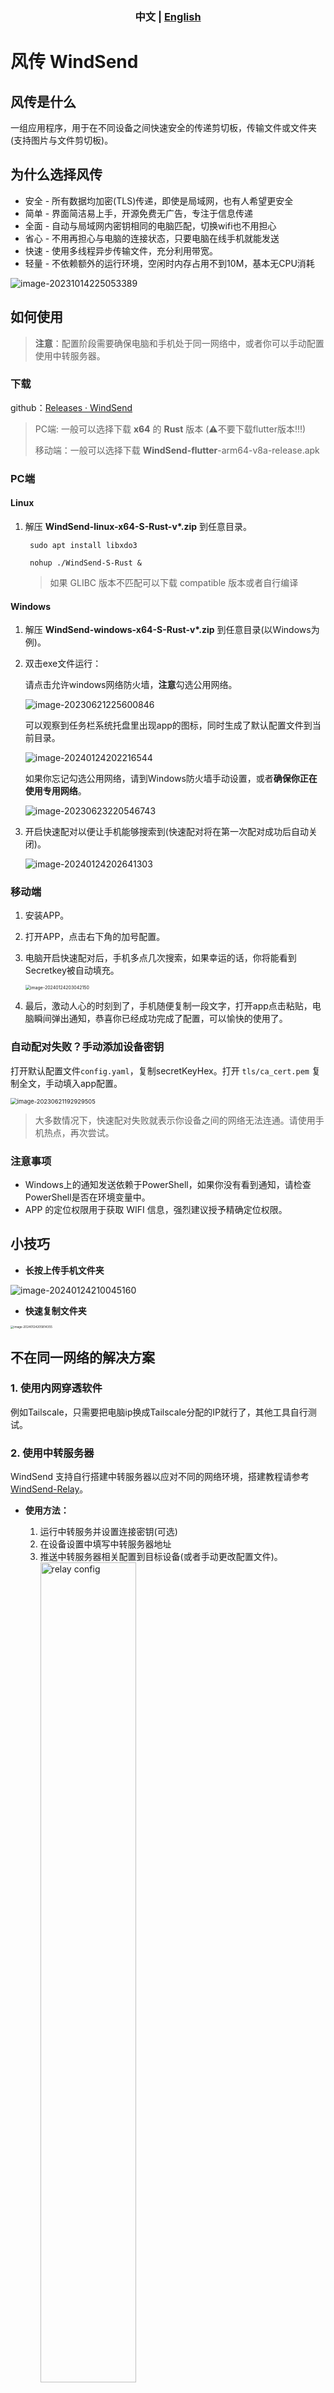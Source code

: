 <h3 align="center"> 中文 | <a href='README-EN.md'>English</a></h3>

# 风传 WindSend

## 风传是什么

一组应用程序，用于在不同设备之间快速安全的传递剪切板，传输文件或文件夹(支持图片与文件剪切板)。



## 为什么选择风传

- 安全 - 所有数据均加密(TLS)传递，即使是局域网，也有人希望更安全
- 简单 - 界面简洁易上手，开源免费无广告，专注于信息传递
- 全面 - 自动与局域网内密钥相同的电脑匹配，切换wifi也不用担心
- 省心 - 不用再担心与电脑的连接状态，只要电脑在线手机就能发送
- 快速 - 使用多线程异步传输文件，充分利用带宽。
- 轻量 - 不依赖额外的运行环境，空闲时内存占用不到10M，基本无CPU消耗

![image-20231014225053389](https://raw.githubusercontent.com/doraemonkeys/picture/master/1/202310142251417.png)

## 如何使用

> **注意**：配置阶段需要确保电脑和手机处于同一网络中，或者你可以手动配置使用中转服务器。



### 下载

github：[Releases · WindSend](https://github.com/doraemonkeys/WindSend/releases)

> PC端: 一般可以选择下载 **x64** 的 **Rust** 版本 (⚠️不要下载flutter版本!!!)
> 
> 移动端：一般可以选择下载 **WindSend-flutter**-arm64-v8a-release.apk



### PC端

#### Linux

1. 解压 **WindSend-linux-x64-S-Rust-v\*.zip** 到任意目录。

   ```shell
    sudo apt install libxdo3
   ```
   ```shell
    nohup ./WindSend-S-Rust &
   ```
   > 如果 GLIBC 版本不匹配可以下载 compatible 版本或者自行编译

#### Windows

1. 解压 **WindSend-windows-x64-S-Rust-v\*.zip** 到任意目录(以Windows为例)。

2. 双击exe文件运行：

   请点击允许windows网络防火墙，**注意**勾选公用网络。

   ![image-20230621225600846](https://raw.githubusercontent.com/Doraemonkeys/picture/master/1/202306212303629.png)

   可以观察到任务栏系统托盘里出现app的图标，同时生成了默认配置文件到当前目录。

   ![image-20240124202216544](https://raw.githubusercontent.com/doraemonkeys/picture/master/1/202401242022889.png)

   如果你忘记勾选公用网络，请到Windows防火墙手动设置，或者**确保你正在使用专用网络**。

   ![image-20230623220546743](https://raw.githubusercontent.com/Doraemonkeys/picture/master/1/202306232208808.png)

3. 开启快速配对以便让手机能够搜索到(快速配对将在第一次配对成功后自动关闭)。

   ![image-20240124202641303](https://raw.githubusercontent.com/doraemonkeys/picture/master/1/202401242149192.png)

### 移动端

1. 安装APP。
2. 打开APP，点击右下角的加号配置。



3. 电脑开启快速配对后，手机多点几次搜索，如果幸运的话，你将能看到Secretkey被自动填充。

   <img src="https://raw.githubusercontent.com/doraemonkeys/picture/master/1/202401242149664.png" alt="image-20240124203042150" style="zoom:50%;" />

4. 最后，激动人心的时刻到了，手机随便复制一段文字，打开app点击粘贴，电脑瞬间弹出通知，恭喜你已经成功完成了配置，可以愉快的使用了。



### 自动配对失败？手动添加设备密钥

打开默认配置文件`config.yaml`，复制secretKeyHex。打开 `tls/ca_cert.pem` 复制全文，手动填入app配置。

<img src="https://raw.githubusercontent.com/Doraemonkeys/picture/master/1/202306212049362.png" alt="image-20230621192929505" style="zoom: 67%;" />

> 大多数情况下，快速配对失败就表示你设备之间的网络无法连通。请使用手机热点，再次尝试。



### 注意事项

- Windows上的通知发送依赖于PowerShell，如果你没有看到通知，请检查PowerShell是否在环境变量中。
- APP 的定位权限用于获取 WIFI 信息，强烈建议授予精确定位权限。



## 小技巧

- **长按上传手机文件夹**

![image-20240124210045160](https://raw.githubusercontent.com/doraemonkeys/picture/master/1/202401242149010.png)



- **快速复制文件夹**

<img src="https://raw.githubusercontent.com/doraemonkeys/picture/master/1/202401242149818.png" alt="image-20240124205814355" style="zoom: 33%;" />







## 不在同一网络的解决方案

### 1. 使用内网穿透软件

例如Tailscale，只需要把电脑ip换成Tailscale分配的IP就行了，其他工具自行测试。


### 2. 使用中转服务器

WindSend 支持自行搭建中转服务器以应对不同的网络环境，搭建教程请参考 [WindSend-Relay](https://github.com/doraemonkeys/WindSend-Relay)。



- **使用方法：**

  1. 运行中转服务并设置连接密钥(可选)
  2. 在设备设置中填写中转服务器地址
  3. 推送中转服务器相关配置到目标设备(或者手动更改配置文件)。
     <div>
        <img src="https://raw.githubusercontent.com/doraemonkeys/picture/master/1/20250406231418172.png" alt="relay config" width="58%" />
     </div>

  

- **如果你需要手动更改配置文件：**

  打开默认配置文件`config.yaml`，添加如下配置，然后重启软件。

  ```yaml
  # 中转服务器地址
  relayServerAddress: your_relay_server_address:16779
  # 连接密钥(如果有，将null改为密钥字符串)
  relaySecretKey: null
  # 启用中转
  enableRelay: true
  ```

  

## 跨平台情况

由于作者只有 Android 与 Windows 的设备，所以不能保证软件在其他平台的功能是否正常，欢迎提交 PR 或者 Issue。



### Flutter

|          | Windows | macOS | Linux | Android | iOS  |
| -------- | ------- | ----- | ----- | ------- | ---- |
| 能否编译 | ✅       | ✅     | ✅     | ✅       | ✅    |
| 正常运行 | ✅       | ❔     | ✅     | ✅       | ❔    |



### Rust

|          | Windows | macOS | Linux | Android | iOS  |
| -------- | ------- | ----- | ----- | ------- | ---- |
| 能否编译 | ✅       | ✅     | ✅     | ❕       | ❕    |
| 正常运行 | ✅       | ❔     | ✅     | ❕       | ❕    |



### Go (停止维护)

|          | Windows | macOS | Linux | Android | iOS  |
| -------- | ------- | ----- | ----- | ------- | ---- |
| 能否编译 | ✅       | ❌     | ❌     | ❕       | ❕    |
| 正常运行 | ✅       |       |       | ❕       | ❕    |

## 构建指南

[Release.yml](https://github.com/doraemonkeys/WindSend/blob/main/.github/workflows/Release.yml) 文件中包含了自动构建的详细过程，可以参考。

你也可以到 [Actions](https://github.com/doraemonkeys/WindSend/actions) 中下载工作流产生的原始文件。

### Flutter

[Flutter](https://flutter-ko.dev/get-started/install)

version: channel stable

#### Requirements

[Install Rust](https://www.rust-lang.org/tools/install)

#### Build

```shell
cd flutter/wind_send

flutter build windows --release
flutter build linux --release
flutter build macos --release
```

在 flutter/wind_send/android/app 目录下创建 key.properties 文件，添加app签名信息与 store.jks 文件路径。

```shell
flutter build apk --split-per-abi --release
```


### Rust

#### toolchain

- **windows x86_64**

  stable-x86_64-pc-windows-msvc

- **windows aarch64**

  aarch64-pc-windows-msvc

- **Linux x86_64**

  x86_64-unknown-linux-gnu

- **MacOS x86_64**

  x86_64-apple-darwin

- **MacOS aarch64**

  aarch64-apple-darwin

#### Requirements

[AWS Libcrypto for Rust User Guide](https://aws.github.io/aws-lc-rs/requirements/index.html)


**Linux**

```shell
sudo apt install -y libgtk-3-dev libxdo-dev libappindicator3-dev 
sudo apt install -y pkg-config libssl-dev build-essential linux-libc-dev
sudo apt install -y musl-dev musl-tools
```

#### Build

```shell
cd windSend-rs
cargo build --release
```

## 贡献

欢迎贡献！请随时在 [GitHub 仓库](https://github.com/doraemonkeys/WindSend) 提交拉取请求 (Pull Request) 或开启问题 (Issue)。

作者不擅长移动端UI设计与开发，所以如果你有兴趣重构UI或者添加安卓应用快捷开关或者添加新功能等，欢迎联系我，我会尽可能提供帮助。


